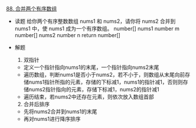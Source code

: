 [88. 合并两个有序数组](https://leetcode-cn.com/problems/merge-sorted-array/)

- 读题
  给你两个有序整数数组 nums1 和 nums2，请你将 nums2 合并到 nums1 中，使 nums1 成为一个有序数组。
  number[] nums1
  number m
  number[] nums2
  number n
  return number[]
   
- 解题 
  1. 双指针
    - 定义一个指针指向nums1的末尾，一个指针指向nums2末尾
    - 遍历数组，判断nums1是否小于nums2，若不小于，则数组从末尾向前存储nums1指针所指的元素，存储的下标减1，nums1的指针减1，否则则存储nums2指针指向的元素，存储下标减1，nums2的指针减1
    - 遍历结束，若nums2中还存在元素，则依次放入数组首部

  2. 合并后排序
    - 先将nums2合并到nums1的末尾
    - 再对nums1进行降序排序